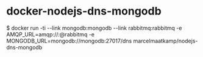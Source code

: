 # docker-nodejs-dns-mongodb

$ docker run -ti --link mongodb:mongodb --link rabbitmq:rabbitmq -e AMQP_URL=amqp://*:*@rabbitmq -e MONGODB_URL=mongodb://mongodb:27017/dns marcelmaatkamp/nodejs-dns-mongodb
